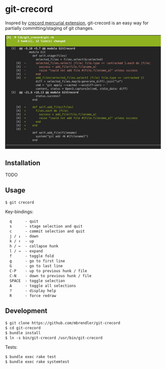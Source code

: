 # git-crecord

Inspred by [crecord mercurial extension](https://bitbucket.org/edgimar/crecord/wiki/Home), git-crecord is an easy way for partially committing/staging of git changes.

![Screenshot](/screenshot.jpg?raw=true)

## Installation

 TODO

## Usage

```shell
$ git crecord
```

Key-bindings:
```
  q      - quit
  s      - stage selection and quit
  c      - commit selection and quit
  j / ↓  - down
  k / ↑  - up
  h / ←  - collapse hunk
  l / →  - expand
  f      - toggle fold
  g      - go to first line
  G      - go to last line
  C-P    - up to previous hunk / file
  C-N    - down to previous hunk / file
  SPACE  - toggle selection
  A      - toggle all selections
  ?      - display help
  R      - force redraw
```

## Development

```shell
$ git clone https://github.com/mbrendler/git-crecord
$ cd git-crecord
$ bundle install
$ ln -s bin/git-crecord /usr/bin/git-crecord
```

Tests:
```shell
$ bundle exec rake test
$ bundle exec rake systemtest
```
